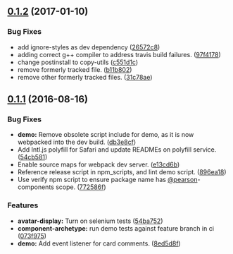 <a name="0.1.2"></a>
## [0.1.2](https://github.com/Pearson-Higher-Ed/avatar-display/compare/v0.1.1...v0.1.2) (2017-01-10)


### Bug Fixes

* add ignore-styles as dev dependency ([26572c8](https://github.com/Pearson-Higher-Ed/avatar-display/commit/26572c8))
* adding correct g++ compiler to address travis build failures. ([97f4178](https://github.com/Pearson-Higher-Ed/avatar-display/commit/97f4178))
* change postinstall to copy-utils ([c551d1c](https://github.com/Pearson-Higher-Ed/avatar-display/commit/c551d1c))
* remove formerly tracked file. ([b11b802](https://github.com/Pearson-Higher-Ed/avatar-display/commit/b11b802))
* remove other formerly tracked files. ([31c78ae](https://github.com/Pearson-Higher-Ed/avatar-display/commit/31c78ae))



<a name="0.1.1"></a>
## [0.1.1](https://github.com/Pearson-Higher-Ed/avatar-display/compare/896ea18...v0.1.1) (2016-08-16)


### Bug Fixes

* **demo:** Remove obsolete script include for demo, as it is now webpacked into the dev build. ([db3e8cf](https://github.com/Pearson-Higher-Ed/avatar-display/commit/db3e8cf))
* Add Intl.js polyfill for Safari and update READMEs on polyfill service. ([54cb581](https://github.com/Pearson-Higher-Ed/avatar-display/commit/54cb581))
* Enable source maps for webpack dev server. ([e13cd6b](https://github.com/Pearson-Higher-Ed/avatar-display/commit/e13cd6b))
* Reference release script in npm_scripts, and lint demo script. ([896ea18](https://github.com/Pearson-Higher-Ed/avatar-display/commit/896ea18))
* Use verify npm script to ensure package name has [@pearson](https://github.com/pearson)-components scope. ([772586f](https://github.com/Pearson-Higher-Ed/avatar-display/commit/772586f))


### Features

* **avatar-display:** Turn on selenium tests ([54ba752](https://github.com/Pearson-Higher-Ed/avatar-display/commit/54ba752))
* **component-archetype:** run demo tests against feature branch in ci ([073f975](https://github.com/Pearson-Higher-Ed/avatar-display/commit/073f975))
* **demo:** Add event listener for card comments. ([8ed5d8f](https://github.com/Pearson-Higher-Ed/avatar-display/commit/8ed5d8f))



